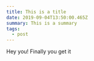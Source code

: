 ```yaml
---
title: This is a title
date: 2019-09-04T13:50:00.465Z
summary: This is a summary
tags:
  - post
---
```

Hey you! Finally you get it
